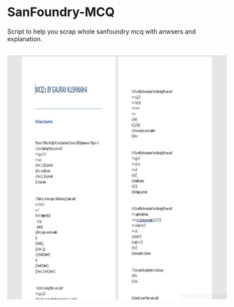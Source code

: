 # SanFoundry-MCQ
Script to help you scrap whole sanfoundry mcq with anwsers and explanation. 


<h2 align="center", style='color:red'>

</h2>
<p align="center">
  <img src="https://github.com/heykush/SanFoundry-MCQ/blob/main/image.png?raw=true" width="1000" height="560" style{ >
</p>
